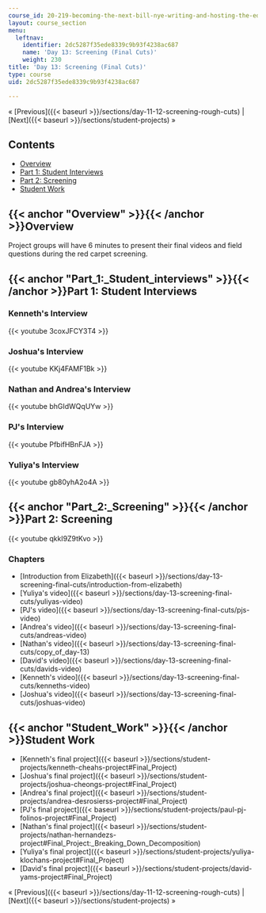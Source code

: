 ```yaml
---
course_id: 20-219-becoming-the-next-bill-nye-writing-and-hosting-the-educational-show-january-iap-2015
layout: course_section
menu:
  leftnav:
    identifier: 2dc5287f35ede8339c9b93f4238ac687
    name: 'Day 13: Screening (Final Cuts)'
    weight: 230
title: 'Day 13: Screening (Final Cuts)'
type: course
uid: 2dc5287f35ede8339c9b93f4238ac687

---
```


« [Previous]({{< baseurl >}}/sections/day-11-12-screening-rough-cuts) | [Next]({{< baseurl >}}/sections/student-projects) »

Contents
--------

*   [Overview](#Overview)
*   [Part 1: Student Interviews](#Part_1:_Student_interviews)
*   [Part 2: Screening](#Part_2:_Screening)
*   [Student Work](#Student_Work)

{{< anchor "Overview" >}}{{< /anchor >}}Overview
------------------------------------------------

Project groups will have 6 minutes to present their final videos and field questions during the red carpet screening.

{{< anchor "Part_1:_Student_interviews" >}}{{< /anchor >}}Part 1: Student Interviews
------------------------------------------------------------------------------------

### Kenneth's Interview

{{< youtube 3coxJFCY3T4 >}}

### Joshua's Interview

{{< youtube KKj4FAMF1Bk >}}

### Nathan and Andrea's Interview

{{< youtube bhGIdWQqUYw >}}

### PJ's Interview

{{< youtube PfbifHBnFJA >}}

### Yuliya's Interview

{{< youtube gb80yhA2o4A >}}

{{< anchor "Part_2:_Screening" >}}{{< /anchor >}}Part 2: Screening
------------------------------------------------------------------

{{< youtube qkkI9Z9tKvo >}}

### Chapters

*   [Introduction from Elizabeth]({{< baseurl >}}/sections/day-13-screening-final-cuts/introduction-from-elizabeth)
*   [Yuliya's video]({{< baseurl >}}/sections/day-13-screening-final-cuts/yuliyas-video)
*   [PJ's video]({{< baseurl >}}/sections/day-13-screening-final-cuts/pjs-video)
*   [Andrea's video]({{< baseurl >}}/sections/day-13-screening-final-cuts/andreas-video)
*   [Nathan's video]({{< baseurl >}}/sections/day-13-screening-final-cuts/copy_of_day-13)
*   [David's video]({{< baseurl >}}/sections/day-13-screening-final-cuts/davids-video)
*   [Kenneth's video]({{< baseurl >}}/sections/day-13-screening-final-cuts/kenneths-video)
*   [Joshua's video]({{< baseurl >}}/sections/day-13-screening-final-cuts/joshuas-video)

{{< anchor "Student_Work" >}}{{< /anchor >}}Student Work
--------------------------------------------------------

*   [Kenneth's final project]({{< baseurl >}}/sections/student-projects/kenneth-cheahs-project#Final_Project)
*   [Joshua's final project]({{< baseurl >}}/sections/student-projects/joshua-cheongs-project#Final_Project)
*   [Andrea's final project]({{< baseurl >}}/sections/student-projects/andrea-desrosierss-project#Final_Project)
*   [PJ's final project]({{< baseurl >}}/sections/student-projects/paul-pj-folinos-project#Final_Project)
*   [Nathan's final project]({{< baseurl >}}/sections/student-projects/nathan-hernandezs-project#Final_Project:_Breaking_Down_Decomposition)
*   [Yuliya's final project]({{< baseurl >}}/sections/student-projects/yuliya-klochans-project#Final_Project)
*   [David's final project]({{< baseurl >}}/sections/student-projects/david-yams-project#Final_Project)

« [Previous]({{< baseurl >}}/sections/day-11-12-screening-rough-cuts) | [Next]({{< baseurl >}}/sections/student-projects) »